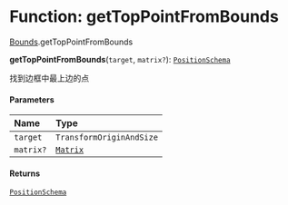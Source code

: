 # Function: getTopPointFromBounds

[Bounds](/en/auto-docs/editor/modules/Bounds.md).getTopPointFromBounds

**getTopPointFromBounds**(`target`, `matrix?`): [`PositionSchema`](/en/auto-docs/editor/interfaces/PositionSchema.md)

找到边框中最上边的点

#### Parameters

| Name | Type |
| :------ | :------ |
| `target` | `TransformOriginAndSize` |
| `matrix?` | [`Matrix`](/en/auto-docs/editor/classes/Matrix.md) |

#### Returns

[`PositionSchema`](/en/auto-docs/editor/interfaces/PositionSchema.md)
